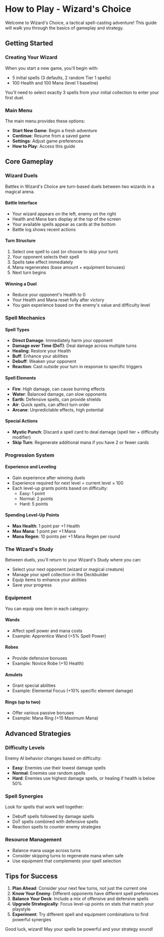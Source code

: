 # How to Play - Wizard's Choice

Welcome to Wizard's Choice, a tactical spell-casting adventure! This guide will walk you through the basics of gameplay and strategy.

## Getting Started

### Creating Your Wizard

When you start a new game, you'll begin with:
- 5 initial spells (3 defaults, 2 random Tier 1 spells)
- 100 Health and 100 Mana (level 1 baseline)

You'll need to select exactly 3 spells from your initial collection to enter your first duel.

### Main Menu

The main menu provides these options:
- **Start New Game**: Begin a fresh adventure
- **Continue**: Resume from a saved game
- **Settings**: Adjust game preferences
- **How to Play**: Access this guide

## Core Gameplay

### Wizard Duels

Battles in Wizard's Choice are turn-based duels between two wizards in a magical arena.

#### Battle Interface
- Your wizard appears on the left, enemy on the right
- Health and Mana bars display at the top of the screen
- Your available spells appear as cards at the bottom
- Battle log shows recent actions

#### Turn Structure
1. Select one spell to cast (or choose to skip your turn)
2. Your opponent selects their spell
3. Spells take effect immediately
4. Mana regenerates (base amount + equipment bonuses)
5. Next turn begins

#### Winning a Duel
- Reduce your opponent's Health to 0
- Your Health and Mana reset fully after victory
- You gain experience based on the enemy's value and difficulty level

### Spell Mechanics

#### Spell Types
- **Direct Damage**: Immediately harm your opponent
- **Damage over Time (DoT)**: Deal damage across multiple turns
- **Healing**: Restore your Health
- **Buff**: Enhance your abilities
- **Debuff**: Weaken your opponent
- **Reaction**: Cast outside your turn in response to specific triggers

#### Spell Elements
- **Fire**: High damage, can cause burning effects
- **Water**: Balanced damage, can slow opponents
- **Earth**: Defensive spells, can provide shields
- **Air**: Quick spells, can affect turn order
- **Arcane**: Unpredictable effects, high potential

#### Special Actions
- **Mystic Punch**: Discard a spell card to deal damage (spell tier + difficulty modifier)
- **Skip Turn**: Regenerate additional mana if you have 2 or fewer cards

### Progression System

#### Experience and Leveling
- Gain experience after winning duels
- Experience required for next level = current level × 100
- Each level-up grants points based on difficulty:
  - Easy: 1 point
  - Normal: 2 points
  - Hard: 5 points

#### Spending Level-Up Points
- **Max Health**: 1 point per +1 Health
- **Max Mana**: 1 point per +1 Mana
- **Mana Regen**: 10 points per +1 Mana Regen per round

### The Wizard's Study

Between duels, you'll return to your Wizard's Study where you can:
- Select your next opponent (wizard or magical creature)
- Manage your spell collection in the Deckbuilder
- Equip items to enhance your abilities
- Save your progress

### Equipment

You can equip one item in each category:

#### Wands
- Affect spell power and mana costs
- Example: Apprentice Wand (+5% Spell Power)

#### Robes
- Provide defensive bonuses
- Example: Novice Robe (+10 Health)

#### Amulets
- Grant special abilities
- Example: Elemental Focus (+10% specific element damage)

#### Rings (up to two)
- Offer various passive bonuses
- Example: Mana Ring (+15 Maximum Mana)

## Advanced Strategies

### Difficulty Levels

Enemy AI behavior changes based on difficulty:
- **Easy**: Enemies use their lowest damage spells
- **Normal**: Enemies use random spells
- **Hard**: Enemies use highest damage spells, or healing if health is below 50%

### Spell Synergies

Look for spells that work well together:
- Debuff spells followed by damage spells
- DoT spells combined with defensive spells
- Reaction spells to counter enemy strategies

### Resource Management

- Balance mana usage across turns
- Consider skipping turns to regenerate mana when safe
- Use equipment that complements your spell selection

## Tips for Success

1. **Plan Ahead**: Consider your next few turns, not just the current one
2. **Know Your Enemy**: Different opponents have different spell preferences
3. **Balance Your Deck**: Include a mix of offensive and defensive spells
4. **Upgrade Strategically**: Focus level-up points on stats that match your playstyle
5. **Experiment**: Try different spell and equipment combinations to find powerful synergies

Good luck, wizard! May your spells be powerful and your strategy sound!
